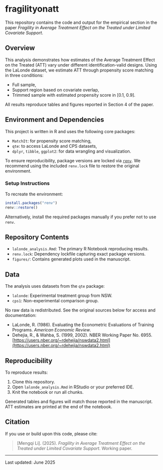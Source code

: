 # fragilityonatt

This repository contains the code and output for the empirical section in the paper *Fragility in Average Treatment Effect on the Treated
under Limited Covariate Support*.

## Overview

This analysis demonstrates how estimates of the Average Treatment Effect on the Treated (ATT) vary under different identification-valid designs. Using the LaLonde dataset, we estimate ATT through propensity score matching in three conditions:
- Full sample,
- Support region based on covariate overlap,
- Trimmed sample with estimated propensity score in [0.1, 0.9].

All results reproduce tables and figures reported in Section 4 of the paper.

## Environment and Dependencies

This project is written in R and uses the following core packages:

- `MatchIt`: for propensity score matching,
- `qte`: to access LaLonde and CPS datasets,
- `dplyr`, `tibble`, `ggplot2`: for data wrangling and visualization.

To ensure reproducibility, package versions are locked via [`renv`](https://rstudio.github.io/renv/). We recommend using the included `renv.lock` file to restore the original environment.

### Setup Instructions

To recreate the environment:

```r
install.packages("renv")
renv::restore()
```

Alternatively, install the required packages manually if you prefer not to use `renv`.

## Repository Contents

- `lalonde_analysis.Rmd`: The primary R Notebook reproducing results.
- `renv.lock`: Dependency lockfile capturing exact package versions.
- `figures/`: Contains generated plots used in the manuscript.
## Data

The analysis uses datasets from the `qte` package:

- `lalonde`: Experimental treatment group from NSW.
- `cps1`: Non-experimental comparison group.

No raw data is redistributed. See the original sources below for access and documentation:

- LaLonde, R. (1986). Evaluating the Econometric Evaluations of Training Programs. *American Economic Review*.
- Dehejia, R., & Wahba, S. (1999, 2002). NBER Working Paper No. 6955. [https://users.nber.org/~rdehejia/nswdata2.html](https://users.nber.org/~rdehejia/nswdata2.html)

## Reproducibility

To reproduce results:

1. Clone this repository.
2. Open `lalonde_analysis.Rmd` in RStudio or your preferred IDE.
3. Knit the notebook or run all chunks.

Generated tables and figures will match those reported in the manuscript. ATT estimates are printed at the end of the notebook.

## Citation

If you use or build upon this code, please cite:

> [Mengqi Li]. (2025). *Fragility in Average Treatment Effect on the Treated under Limited Covariate Support*. Working paper.

---

Last updated: June 2025
